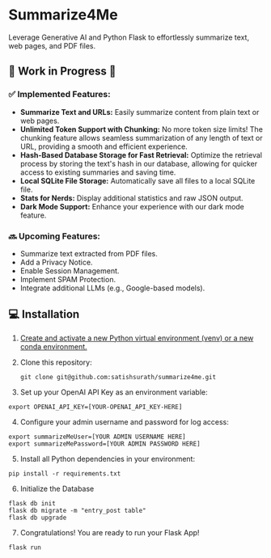 # Summarize4Me

Leverage Generative AI and Python Flask to effortlessly summarize text, web pages, and PDF files.

## 🚧 Work in Progress 🚧

### ✅ Implemented Features:
- **Summarize Text and URLs:** Easily summarize content from plain text or web pages.
- **Unlimited Token Support with Chunking:** No more token size limits! The chunking feature allows seamless summarization of any length of text or URL, providing a smooth and efficient experience.
- **Hash-Based Database Storage for Fast Retrieval:** Optimize the retrieval process by storing the text's hash in our database, allowing for quicker access to existing summaries and saving time.
- **Local SQLite File Storage:** Automatically save all files to a local SQLite file.
- **Stats for Nerds:** Display additional statistics and raw JSON output.
- **Dark Mode Support:** Enhance your experience with our dark mode feature.

### 🔜 Upcoming Features:

- Summarize text extracted from PDF files.
- Add a Privacy Notice.
- Enable Session Management.
- Implement SPAM Protection.
- Integrate additional LLMs (e.g., Google-based models).

## 💻 Installation

1. [Create and activate a new Python virtual environment (venv) or a new conda environment.](/docs/new-virtual-python-env.md)

   
2. Clone this repository:
   ```shell
   git clone git@github.com:satishsurath/summarize4me.git
    ```

3. Set up your OpenAI API Key as an environment variable:
```shell
export OPENAI_API_KEY=[YOUR-OPENAI_API_KEY-HERE]
```
4. Configure your admin username and password for log access:
```shell
export summarizeMeUser=[YOUR ADMIN USERNAME HERE]
export summarizeMePassword=[YOUR ADMIN PASSWORD HERE]
```

5. Install all Python dependencies in your environment:
```shell
pip install -r requirements.txt
```
6. Initialize the Database 
```shell
flask db init
flask db migrate -m "entry_post table"
flask db upgrade
```
7. Congratulations! You are ready to run your Flask App!
```shell
flask run
```

